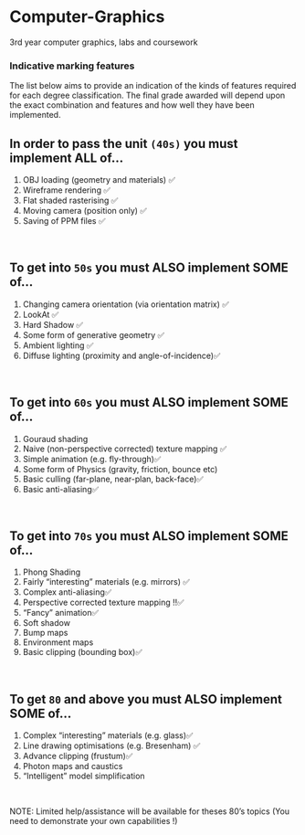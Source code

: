 # Computer-Graphics
3rd year computer graphics, labs and coursework


### Indicative marking features

The list below aims to provide an indication of the kinds of features required for each degree classification.
The final grade awarded will depend upon the exact combination and features and how well they have been implemented.


## In order to pass the unit `(40s)` you must implement ALL of…
1. OBJ loading (geometry and materials) ✅
2. Wireframe rendering ✅
3. Flat shaded rasterising ✅
4. Moving camera (position only) ✅
5. Saving of PPM files ✅
<br/>

## To get into `50s` you must ALSO implement SOME of…
1. Changing camera orientation (via orientation matrix) ✅
2. LookAt ✅
3. Hard Shadow ✅
4. Some form of generative geometry ✅
5. Ambient lighting ✅
6. Diffuse lighting (proximity and angle-of-incidence)✅
<br/>

## To get into `60s` you must ALSO implement SOME of…
1. Gouraud shading 
2. Naive (non-perspective corrected) texture mapping ✅
3. Simple animation (e.g. fly-through)✅
4. Some form of Physics (gravity, friction, bounce etc)
5. Basic culling (far-plane, near-plan, back-face)✅
6. Basic anti-aliasing✅
<br/>

## To get into `70s` you must ALSO implement SOME of…
1. Phong Shading
2. Fairly “interesting” materials (e.g. mirrors) ✅
3. Complex anti-aliasing✅
4. Perspective corrected texture mapping ‼️✅
5. “Fancy” animation✅
6. Soft shadow
7. Bump maps
8. Environment maps
9. Basic clipping (bounding box)✅
<br/>

## To get `80` and above you must ALSO implement SOME of…
1. Complex “interesting” materials (e.g. glass)✅
2. Line drawing optimisations (e.g. Bresenham) ✅
3. Advance clipping (frustum)✅
4. Photon maps and caustics
5. “Intelligent” model simplification
<br/>

NOTE: Limited help/assistance will be available for theses 80’s topics
(You need to demonstrate your own capabilities !)
